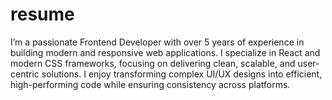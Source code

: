 # resume
I’m a passionate Frontend Developer with over 5 years of experience in building modern and responsive web applications. I specialize in React and modern CSS frameworks, focusing on delivering clean, scalable, and user-centric solutions. I enjoy transforming complex UI/UX designs into efficient, high-performing code while ensuring consistency across platforms.
